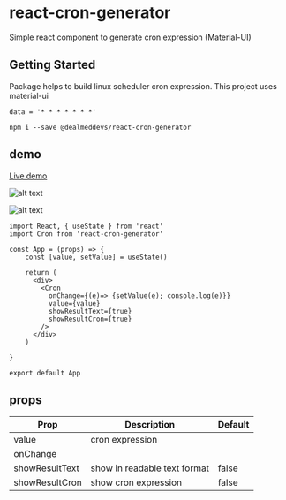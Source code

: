 # react-cron-generator

Simple react component to generate cron expression (Material-UI)

## Getting Started

Package helps to build linux scheduler cron expression.
This project uses material-ui

```
data = '* * * * * * *'
```
```
npm i --save @dealmeddevs/react-cron-generator

```
## demo
[Live demo](https://dealmeddevs.github.io/react-cron-generator/)

![alt text](https://raw.githubusercontent.com/dealmeddevs/react-cron-generator/master/public/images/rcg_daily.JPG)

![alt text](https://raw.githubusercontent.com/dealmeddevs/react-cron-generator/master/public/images/rcg_weekly.JPG)


```
import React, { useState } from 'react'
import Cron from 'react-cron-generator'

const App = (props) => {
    const [value, setValue] = useState()

    return (
      <div>
        <Cron
          onChange={(e)=> {setValue(e); console.log(e)}}
          value={value}
          showResultText={true}
          showResultCron={true}
        />                      
      </div>
    )
 
}

export default App

```
## props

| Prop | Description | Default
| --- | --- | -- |
| value | cron expression  |  |
| onChange |  |  |
| showResultText | show in readable text format | false |
| showResultCron | show cron expression | false | 
